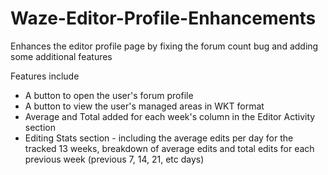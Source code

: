 # Waze-Editor-Profile-Enhancements

Enhances the editor profile page by fixing the forum count bug and adding some additional features

Features include
* A button to open the user's forum profile
* A button to view the user's managed areas in WKT format
* Average and Total added for each week's column in the Editor Activity section
* Editing Stats section - including the average edits per day for the tracked 13 weeks, breakdown of average edits and total edits for each previous week (previous 7, 14, 21, etc days)
